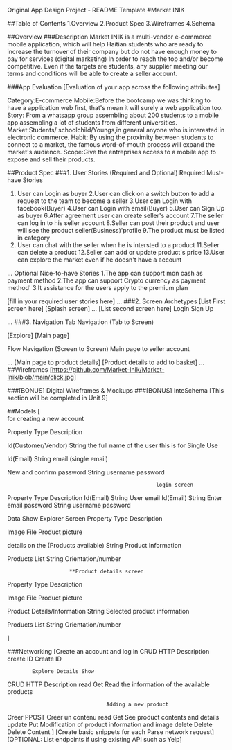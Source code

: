 Original App Design Project - README Template
#Market INIK

##Table of Contents
1.Overview
2.Product Spec
3.Wireframes
4.Schema

##Overview
###Description
Market INIK is a multi-vendor e-commerce mobile application, which will help Haitian students who are ready to increase 
the turnover of their company but do not have enough money to pay for services (digital marketing)
In order to reach the top and/or become competitive. 
Even if the targets are students, any supplier meeting our terms and conditions will be able to create a seller account.


###App Evaluation
[Evaluation of your app across the following attributes]

Category:E-commerce
Mobile:Before the bootcamp we was thinking to have a application web first, that's mean it will surely a web application too.
Story: From a whatsapp group assembling about 200 students to a mobile app assembling a lot of students from different universities.
Market:Students/ schoolchild/Youngs,in general anyone who is interested in electronic commerce.
Habit: By using the proximity between students to connect to a market, the famous word-of-mouth process will expand the market's audience.
Scope:Give the entreprises access to a mobile app to expose and sell their products.

##Product Spec
###1. User Stories (Required and Optional)
Required Must-have Stories

1. User can Login as buyer
2.User can click on a switch button to add a request to the team to become a seller
3.User can Login with facebook(Buyer)
4.User can Login with email(Buyer)
5.User can Sign Up as buyer
6.After agreement user can create seller's account
7.The seller can log in to his seller account
8.Seller can post their product and user will see the product seller(Business)'profile
9.The product must be listed in category
10. User can chat with the seller when he is intersted to a product
11.Seller can delete a product
12.Seller can add or update product's price
13.User can explore the market even if he doesn't have a account


…
Optional Nice-to-have Stories
1.The app can support mon cash as payment method
2.The app can support Crypto currency as payment method'
3.It assistance for the users apply to the premium plan


[fill in your required user stories here]
…
###2. Screen Archetypes
[List First screen here]
[Splash screen]
…
[List second screen here]
Login
Sign Up

…
###3. Navigation
Tab Navigation (Tab to Screen)

[Explore]
[Main page]

Flow Navigation (Screen to Screen)
Main page to seller account

…
[Main page to product details]
[Product details to add to basket]
…
##Wireframes
[https://github.com/Market-Inik/Market-Inik/blob/main/click.jpg]


###[BONUS] Digital Wireframes & Mockups
###[BONUS] InteSchema
[This section will be completed in Unit 9]

##Models
[                           
                                    for creating a new account

Property	                         Type	            Description

Id(Customer/Vendor)	            String	            the full name of the user this is for Single Use

Id(Email)	                        String	            email (single email)

New and confirm password	String	            username password

            
                                                    login screen
Property	            Type	                        Description
Id(Email)	            String	                         User email
Id(Email)	            String	                         Enter email 
password	            String	                        username password










Data Show Explorer Screen
Property	                         Type	            Description

Image	                         File	            Product picture
            
 details on the
(Products available)	            String	            Product Information

Products List	            String	            Orientation/number


                        **Product details screen
Property	                        Type	            Description

Image	                        File	            Product picture

Product Details/Information	String	            Selected product information

Products List	            String	            Orientation/number

]

###Networking
[Create an account and log in
CRUD	HTTP	Description
create	ID	Create ID


 			Explore Details Show
CRUD	HTTP	Description
read	Get	Read the information of the available products


                                    Adding a new product
Creer	PPOST	Créer un contenu
read	Get	See product contents and details
update 	Put	Modification of product information and image
delete	Delete	Delete Content
]
[Create basic snippets for each Parse network request]
[OPTIONAL: List endpoints if using existing API such as Yelp]
